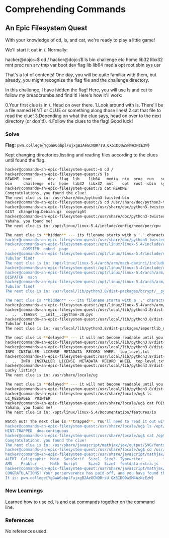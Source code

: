# Comprehending Commands

## An Epic Filesystem Quest
With your knowledge of cd, ls, and cat, we're ready to play a little game!

We'll start it out in /. Normally:

hacker@dojo:~$ cd /
hacker@dojo:/$ ls
bin   challenge  etc   home  lib32  libx32  mnt  proc  run   srv  tmp  var
boot  dev        flag  lib   lib64  media   opt  root  sbin  sys  usr

That's a lot of contents! One day, you will be quite familiar with them, but already, you might recognize the flag file and the challenge directory.

In this challenge, I have hidden the flag! Here, you will use ls and cat to follow my breadcrumbs and find it! Here's how it'll work:

0.Your first clue is in /. Head on over there.
1.Look around with ls. There'll be a file named HINT or CLUE or something along those lines!
2.cat that file to read the clue!
3.Depending on what the clue says, head on over to the next directory (or don't!).
4.Follow the clues to the flag!
Good luck!

### Solve
**Flag:** `pwn.college{YgGaW6obplFujxgB2AeGCNQRrsU.QX5IDO0wSM4AzNzEzW}`

Kept changing directories,lissting and reading files according to the clues until found the flag.

```bash
hacker@commands~an-epic-filesystem-quest:~$ cd /
hacker@commands~an-epic-filesystem-quest:/$ ls
README  boot       dev  flag  lib    lib64   media  nix  proc  run   srv  tmp  var
bin     challenge  etc  home  lib32  libx32  mnt    opt  root  sbin  sys  usr
hacker@commands~an-epic-filesystem-quest:/$ cat README
Congratulations, you found the clue!
The next clue is in: /usr/share/doc/python3-twisted-bin
hacker@commands~an-epic-filesystem-quest:/$ cd /usr/share/doc/python3-twisted-bin
hacker@commands~an-epic-filesystem-quest:/usr/share/doc/python3-twisted-bin$ ls
GIST  changelog.Debian.gz  copyright
hacker@commands~an-epic-filesystem-quest:/usr/share/doc/python3-twisted-bin$ cat GIST
Yahaha, you found me!
The next clue is in: /opt/linux/linux-5.4/include/config/need/per/cpu

The next clue is **hidden** --- its filename starts with a '.' character. You'll need to look for it using special options to 'ls'.
hacker@commands~an-epic-filesystem-quest:/usr/share/doc/python3-twisted-bin$ cd /opt/linux/linux-5.4/include/config/need/per/cpu
hacker@commands~an-epic-filesystem-quest:/opt/linux/linux-5.4/include/config/need/per/cpu$ ls -a
.  ..  .DOSSIER  embed  page
hacker@commands~an-epic-filesystem-quest:/opt/linux/linux-5.4/include/config/need/per/cpu$ cat .DOSSIER
Tubular find!
The next clue is in: /opt/linux/linux-5.4/arch/arm/mach-davinci/include
hacker@commands~an-epic-filesystem-quest:/opt/linux/linux-5.4/include/config/need/per/cpu$ cd /opt/linux/linux-5.4/arch/arm/mach-davinci/include
hacker@commands~an-epic-filesystem-quest:/opt/linux/linux-5.4/arch/arm/mach-davinci/include$ ls
DISPATCH  mach
hacker@commands~an-epic-filesystem-quest:/opt/linux/linux-5.4/arch/arm/mach-davinci/include$ cat DISPATCH
Tubular find!
The next clue is in: /usr/local/lib/python3.8/dist-packages/bcrypt/__pycache__

The next clue is **hidden** --- its filename starts with a '.' character. You'll need to look for it using special options to 'ls'.
hacker@commands~an-epic-filesystem-quest:/opt/linux/linux-5.4/arch/arm/mach-davinci/include$ cd /usr/local/lib/python3.8/dist-packages/bcrypt/__pycache__
hacker@commands~an-epic-filesystem-quest:/usr/local/lib/python3.8/dist-packages/bcrypt/__pycache__$ ls -a
.  ..  .TEASER  __init__.cpython-38.pyc
hacker@commands~an-epic-filesystem-quest:/usr/local/lib/python3.8/dist-packages/bcrypt/__pycache__$ cat .TEASER
Tubular find!
The next clue is in: /usr/local/lib/python3.8/dist-packages/importlib_resources-6.4.5.dist-info

The next clue is **delayed** --- it will not become readable until you enter the directory with 'cd'.
hacker@commands~an-epic-filesystem-quest:/usr/local/lib/python3.8/dist-packages/bcrypt/__pycache__$ cd /usr/local/lib/python3.8/dist-packages/importlib_resources-6.4.5.dist-info
hacker@commands~an-epic-filesystem-quest:/usr/local/lib/python3.8/dist-packages/importlib_resources-6.4.5.dist-info$ ls
INFO  INSTALLER  LICENSE  METADATA  RECORD  WHEEL  top_level.txt
hacker@commands~an-epic-filesystem-quest:/usr/local/lib/python3.8/dist-packages/importlib_resources-6.4.5.dist-info$ ls -a
.  ..  INFO  INSTALLER  LICENSE  METADATA  RECORD  WHEEL  top_level.txt
hacker@commands~an-epic-filesystem-quest:/usr/local/lib/python3.8/dist-packages/importlib_resources-6.4.5.dist-info$ cat INFO
Lucky listing!
The next clue is in: /usr/share/locale/ug

The next clue is **delayed** --- it will not become readable until you enter the directory with 'cd'.
hacker@commands~an-epic-filesystem-quest:/usr/local/lib/python3.8/dist-packages/importlib_resources-6.4.5.dist-info$ cd /usr/share/locale/ug
hacker@commands~an-epic-filesystem-quest:/usr/share/locale/ug$ ls
LC_MESSAGES  POINTER
hacker@commands~an-epic-filesystem-quest:/usr/share/locale/ug$ cat POINTER
Yahaha, you found me!
The next clue is in: /opt/linux/linux-5.4/Documentation/features/io

Watch out! The next clue is **trapped**. You'll need to read it out without 'cd'ing into the directory; otherwise, the clue will self destruct!
hacker@commands~an-epic-filesystem-quest:/usr/share/locale/ug$ ls /opt/linux/linux-5.4/Documentation/features/io
HINT-TRAPPED  dma-contiguous
hacker@commands~an-epic-filesystem-quest:/usr/share/locale/ug$ cat /opt/linux/linux-5.4/Documentation/features/io/HINT-TRAPPED
Congratulations, you found the clue!
The next clue is in: /usr/share/javascript/mathjax/jax/output/SVG/fonts/TeX
hacker@commands~an-epic-filesystem-quest:/usr/share/locale/ug$ cd /usr/share/javascript/mathjax/jax/output/SVG/fonts/TeX
hacker@commands~an-epic-filesystem-quest:/usr/share/javascript/mathjax/jax/output/SVG/fonts/TeX$ ls
ALERT  Caligraphic  Main  SansSerif  Size1  Size3  Typewriter         fontdata.js
AMS    Fraktur      Math  Script     Size2  Size4  fontdata-extra.js
hacker@commands~an-epic-filesystem-quest:/usr/share/javascript/mathjax/jax/output/SVG/fonts/TeX$ cat ALERT
CONGRATULATIONS! Your perserverence has paid off, and you have found the flag!
It is: pwn.college{YgGaW6obplFujxgB2AeGCNQRrsU.QX5IDO0wSM4AzNzEzW}
```

### New Learnings
Learned how to use cd, ls and cat commands together on the command line.

### References 
No references used.

